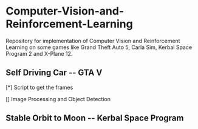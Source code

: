 # Computer-Vision-and-Reinforcement-Learning
Repository for implementation of Computer Vision and Reinforcement Learning on some games like Grand Theft Auto 5, Carla Sim, Kerbal Space Program 2 and X-Plane 12.

## Self Driving Car -- GTA V

[*] Script to get the frames

[] Image Processing and Object Detection

## Stable Orbit to Moon -- Kerbal Space Program


